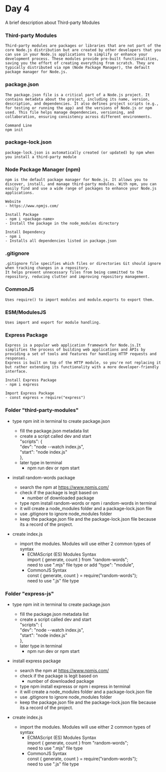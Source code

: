 # Day 4
A brief description about Third-party Modules

### Third-party Modules
    Third-party modules are packages or libraries that are not part of the core Node.js distribution but are created by other developers that you can use in your Node.js applications to simplify or enhance your development process. These modules provide pre-built functionalities, saving you the effort of creating everything from scratch. They are typically distributed via npm (Node Package Manager), the default package manager for Node.js.

### package.json
    The package.json file is a critical part of a Node.js project. It contains metadata about the project, including its name, version, description, and dependencies. It also defines project scripts (e.g., for testing or running the app) and the versions of Node.js or npm used. This file helps manage dependencies, versioning, and collaboration, ensuring consistency across different environments.

    Command Line
    npm init

### package-lock.json
    package-lock.json is automatically created (or updated) by npm when you install a third-party module

### Node Package Manager (npm)
    npm is the default package manager for Node.js. It allows you to discover, install, and manage third-party modules. With npm, you can easily find and use a wide range of packages to enhance your Node.js applications.

    Website 
    - https://www.npmjs.com/

    Install Package
    - npm i <package-name>
    - Install the package in the node_modules directory 

    Install Dependency
    - npm i
    - Installs all dependencies listed in package.json

### .gitignore
    .gitignore file specifies which files or directories Git should ignore when tracking changes in a repository. 
    It helps prevent unnecessary files from being committed to the repository, reducing clutter and improving repository management.

### CommonJS
    Uses require() to import modules and module.exports to export them.

### ESM/ModulesJS
    Uses import and export for module handling.

### Express Package
    Express is a popular web application framework for Node.js.It simplifies the process of building web applications and APIs by providing a set of tools and features for handling HTTP requests and responses.
    Express is built on top of the HTTP module, so you're not replacing it but rather extending its functionality with a more developer-friendly interface.

    Install Express Package
    - npm i express

    Import Express Package
    - const express = require("express")    

### Folder "third-party-modules"
- type npm init in terminal to create package.json
    * fill the package.json metadata list
    * create a script called dev and start  <br>
        "scripts": {                        <br>
        "dev": "node --watch index.js",     <br>
        "start": "node index.js"            <br>
        },
    * later type in terminal             
        - npm run dev or npm start

- install random-words package 
    * search the npm at https://www.npmjs.com/
    * check if the package is legit based on
        - number of downloaded package
    * type npm install random-words or npm i random-words in terminal
    * it will create a node_modules folder and a package-lock.json file
    * use .gitignore to ignore node_modules folder
    * keep the package.json file and the package-lock.json file because its a record of the project.

- create index.js
    * import the modules. Modules will use either 2 common types of syntax
        - ECMAScript (ES) Modules Syntax    <br>
            import { generate, count } from "random-words";                 <br>
            need to use ".mjs" file type or add   "type": "module",
        - CommonJS Syntax                   <br>
            const { generate, count } = require("random-words");                <br>
            need to use ".js" file type
            
### Folder "express-js"
- type npm init in terminal to create package.json
    * fill the package.json metadata list
    * create a script called dev and start  <br>
        "scripts": {                        <br>
        "dev": "node --watch index.js",     <br>
        "start": "node index.js"            <br>
        },
    * later type in terminal             
        - npm run dev or npm start

- install express package
    * search the npm at https://www.npmjs.com/
    * check if the package is legit based on
        - number of downloaded package
    * type npm install expresss or npm i express in terminal
    * it will create a node_modules folder and a package-lock.json file
    * use .gitignore to ignore node_modules folder
    * keep the package.json file and the package-lock.json file because its a record of the project.

- create index.js
    * import the modules. Modules will use either 2 common types of syntax
        - ECMAScript (ES) Modules Syntax    <br>
            import { generate, count } from "random-words";                 <br>
            need to use ".mjs" file type
        - CommonJS Syntax                   <br>
            const { generate, count } = require("random-words");                <br>
            need to use ".js" file type
